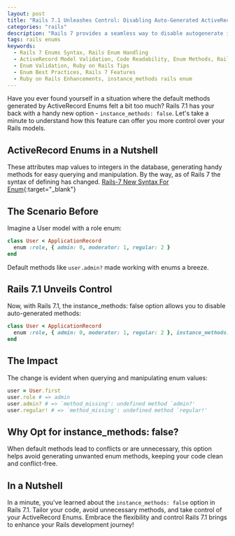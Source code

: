 ```yaml
---
layout: post
title: "Rails 7.1 Unleashes Control: Disabling Auto-Generated ActiveRecord Enum Methods"
categories: "rails"
description: "Rails 7 provides a seamless way to disable autogenerate instance methods by Enums."
tags: rails enums
keywords:
  - Rails 7 Enums Syntax, Rails Enum Handling
  - ActiveRecord Model Validation, Code Readability, Enum Methods, Rails Development Updates
  - Enum Validation, Ruby on Rails Tips
  - Enum Best Practices, Rails 7 Features
  - Ruby on Rails Enhancements, instance_methods rails enum
---
```


Have you ever found yourself in a situation where the default methods generated by ActiveRecord Enums felt a bit too much? Rails 7.1 has your back with a handy new option - `instance_methods: false`. Let's take a minute to understand how this feature can offer you more control over your Rails models.


## ActiveRecord Enums in a Nutshell

These attributes map values to integers in the database, generating handy methods for easy querying and manipulation. By the way, as of Rails 7 the syntax of defining has changed. [Rails-7 New Syntax For Enum](/rails/2024/02/04/rails-7-enum-syntax.html){:target="_blank"}


## The Scenario Before

Imagine a User model with a role enum:

```ruby
class User < ApplicationRecord
  enum :role, { admin: 0, moderator: 1, regular: 2 }
end
```
Default methods like `user.admin?` made working with enums a breeze.

## Rails 7.1 Unveils Control

Now, with Rails 7.1, the instance_methods: false option allows you to disable auto-generated methods:

```ruby
class User < ApplicationRecord
  enum :role, { admin: 0, moderator: 1, regular: 2 }, instance_methods: false
end
```

## The Impact
The change is evident when querying and manipulating enum values:

```ruby
user = User.first
user.role # => admin
user.admin? # => `method_missing': undefined method `admin?' 
user.regular! # => `method_missing': undefined method `regular!'
```

## Why Opt for instance_methods: false?
When default methods lead to conflicts or are unnecessary, this option helps avoid generating unwanted enum methods, keeping your code clean and conflict-free.

## In a Nutshell

In a minute, you've learned about the `instance_methods: false` option in Rails 7.1. Tailor your code, avoid unnecessary methods, and take control of your ActiveRecord Enums. Embrace the flexibility and control Rails 7.1 brings to enhance your Rails development journey!
